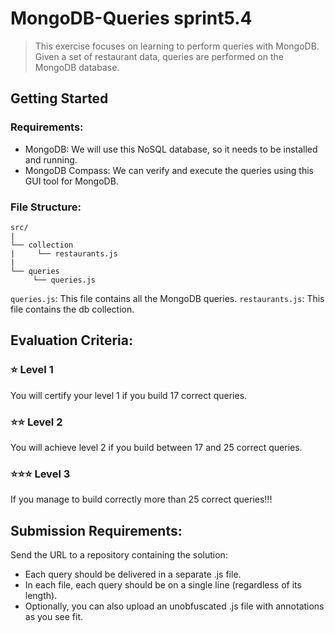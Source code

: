 # MongoDB-Queries sprint5.4
>This exercise focuses on learning to perform queries with MongoDB. Given a set of restaurant data, queries are performed on the MongoDB database.

## Getting Started

### Requirements:

- MongoDB: We will use this NoSQL database, so it needs to be installed and running.
- MongoDB Compass: We can verify and execute the queries using this GUI tool for MongoDB.

### File Structure:

```
src/
|
└── collection
|     └── restaurants.js
|
└── queries
     └── queries.js
```

```queries.js```: This file contains all the MongoDB queries.
```restaurants.js```: This file contains the db collection.

## Evaluation Criteria:

### ⭐️ Level 1
You will certify your level 1 if you build 17 correct queries.

### ⭐️⭐️ Level 2
You will achieve level 2 if you build between 17 and 25 correct queries.
	
### ⭐️⭐️⭐️ Level 3
If you manage to build correctly more than 25 correct queries!!!

## Submission Requirements:
Send the URL to a repository containing the solution:

- Each query should be delivered in a separate .js file.
- In each file, each query should be on a single line (regardless of its length).
- Optionally, you can also upload an unobfuscated .js file with annotations as you see fit.
